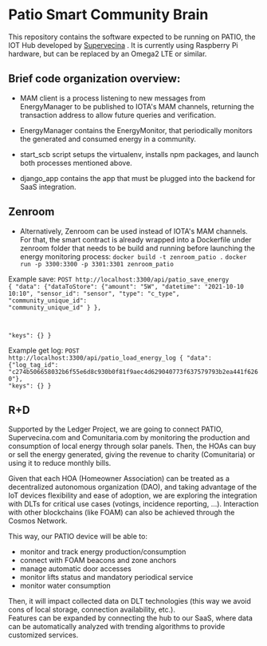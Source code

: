 
# Patio Smart Community Brain

This repository contains the software expected to be running on PATIO, the IOT Hub developed by [Supervecina](https://www.supervecina.com) . It is currently using Raspberry Pi hardware, but can be replaced by an Omega2 LTE or similar.

## Brief code organization overview:
- MAM client is a process listening to new messages from EnergyManager to be published to IOTA's MAM channels, returning the transaction address to allow future queries and verification.

- EnergyManager contains the EnergyMonitor, that periodically monitors the generated and consumed energy in a community.

- start_scb script setups the virtualenv, installs npm packages, and launch both processes mentioned above.

- django_app contains the app that must be plugged into the backend for SaaS integration.

## Zenroom
- Alternatively, Zenroom can be used instead of IOTA's MAM channels. For that, the smart contract is already wrapped into a Dockerfile under zenroom folder that needs to be build and running before launching the energy monitoring process:
`docker build -t zenroom_patio .`
`docker run -p 3300:3300 -p 3301:3301 zenroom_patio`

Example save:
<code>POST http://localhost:3300/api/patio_save_energy
{
  "data": {"dataToStore": {"amount": "5W",
                        "datetime": "2021-10-10 10:10",
                        "sensor_id": "sensor",
                        "type": "c_type",
                        "community_unique_id": "community_unique_id"
                        }
                },

  "keys": {}
}</code>

Example get log:
<code>POST http://localhost:3300/api/patio_load_energy_log
{
  "data": {"log_tag_id": "c274b506658032b6f55e6d8c930b0f81f9aec4d629040773f637579793b2ea441f6260"},
  "keys": {}
}</code>


## R+D

Supported by the Ledger Project, we are going to connect PATIO, Supervecina.com and Comunitaria.com by monitoring the production and consumption of local energy through solar panels. Then, the HOAs can buy or sell the energy generated, giving the revenue to charity (Comunitaria) or using it to reduce monthly bills.

Given that each HOA (Homeowner Association) can be treated as a decentralized autonomous organization (DAO), and taking advantage of the IoT devices flexibility and ease of adoption, we are exploring the integration with DLTs for critical use cases (votings, incidence reporting, ...). Interaction with other blockchains (like FOAM) can also be achieved through the Cosmos Network.

This way, our PATIO device will be able to:
- monitor and track energy production/consumption
- connect with FOAM beacons and zone anchors
- manage automatic door accesses 
- monitor lifts status and mandatory periodical service
- monitor water consumption

Then, it will impact collected data on DLT technologies (this way we avoid cons of local storage, connection availability, etc.).  
Features can be expanded by connecting the hub to our SaaS, where data can be automatically analyzed with trending algorithms to provide customized services.

